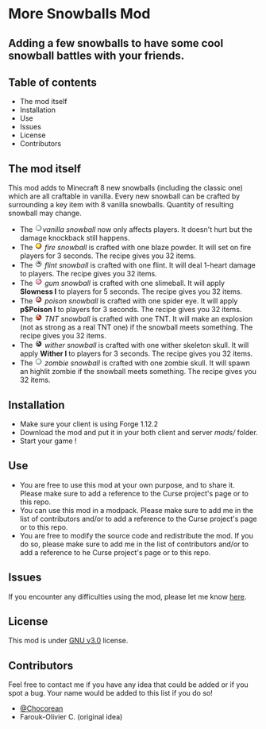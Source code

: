 # More Snowballs Mod
## Adding a few snowballs to have some cool snowball battles with your friends.

## Table of contents

* The mod itself
* Installation
* Use
* Issues
* License
* Contributors

## The mod itself

This mod adds to Minecraft 8 new snowballs (including the classic one) which are all craftable in vanilla. Every new snowball can be crafted by surrounding a key item with 8 vanilla snowballs. Quantity of resulting snowball may change.

* The ![snowball](https://raw.githubusercontent.com/Chocorean/moresnowballs/v1.12/src/main/resources/assets/moresnowballs/textures/items/snowball.png)*vanilla snowball* now only affects players. It doesn't hurt but the damage knockback still happens.
* The ![fire_snowball](https://raw.githubusercontent.com/Chocorean/moresnowballs/v1.12/src/main/resources/assets/moresnowballs/textures/items/fire_snowball.png) *fire snowball* is crafted with one blaze powder. It will set on fire players for 3 seconds. The recipe gives you 32 items.
* The ![flint_snowball](https://raw.githubusercontent.com/Chocorean/moresnowballs/v1.12/src/main/resources/assets/moresnowballs/textures/items/flint_snowball.png) *flint snowball* is crafted with one flint. It will deal 1-heart damage to players. The recipe gives you 32 items.
* The ![gum_snowball](https://raw.githubusercontent.com/Chocorean/moresnowballs/v1.12/src/main/resources/assets/moresnowballs/textures/items/gum_snowball.png) *gum snowball* is crafted with one slimeball. It will apply **Slowness I** to players for 5 seconds. The recipe gives you 32 items.
* The ![poison_snowball](https://raw.githubusercontent.com/Chocorean/moresnowballs/v1.12/src/main/resources/assets/moresnowballs/textures/items/poison_snowball.png) *poison snowball* is crafted with one spider eye. It will apply **p$Poison I** to players for 3 seconds. The recipe gives you 32 items.
* The ![tnt_snowball](https://raw.githubusercontent.com/Chocorean/moresnowballs/v1.12/src/main/resources/assets/moresnowballs/textures/items/tnt_snowball.png) *TNT snowball* is crafted with one TNT. It will make an explosion (not as strong as a real TNT one) if the snowball meets something. The recipe gives you 32 items.
* The ![wither_snowball](https://raw.githubusercontent.com/Chocorean/moresnowballs/v1.12/src/main/resources/assets/moresnowballs/textures/items/wither_snowball.png) *wither snowball* is crafted with one wither skeleton skull. It will apply **Wither I** to players for 3 seconds. The recipe gives you 32 items.
* The ![zombie_snowball](https://raw.githubusercontent.com/Chocorean/moresnowballs/v1.12/src/main/resources/assets/moresnowballs/textures/items/zombie_snowball.png) *zombie snowball* is crafted with one zombie skull. It will spawn an highlit zombie if the snowball meets something. The recipe gives you 32 items.

## Installation

* Make sure your client is using Forge 1.12.2
* Download the mod and put it in your both client and server *mods/* folder.
* Start your game !

## Use

* You are free to use this mod at your own purpose, and to share it. Please make sure to add a reference to the Curse project's page or to this repo.
* You can use this mod in a modpack. Please make sure to add me in the list of contributors and/or to add a reference to the Curse project's page or to this repo.
* You are free to modify the source code and redistribute the mod. If you do so, please make sure to add me in the list of contributors and/or to add a reference to he Curse project's page or to this repo.

## Issues

If you encounter any difficulties using the mod, please let me know [here](https://github.com/Chocorean/moresnowballs/issues).

## License

This mod is under [GNU v3.0](https://www.gnu.org/licenses/gpl-3.0.fr.html) license.

## Contributors

Feel free to contact me if you have any idea that could be added or if you spot a bug. Your name would be added to this list if you do so!

* [@Chocorean](https://github.com/Chocorean/)
* Farouk-Olivier C. (original idea)

